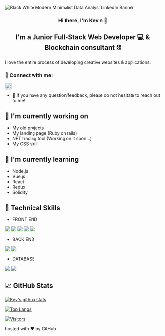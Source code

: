 
![Black   White Modern Minimalist Data Analyst LinkedIn Banner](https://user-images.githubusercontent.com/115345892/208470201-2ae7f1c9-db60-4e2e-a807-15c05ab6e602.png)


<h3 align="center">
Hi there, I'm Kevin</a> 👋
</h3>

<h2 align="center">
I'm a Junior Full-Stack Web Developer 💻 & Blockchain consultant ⛓
</h2> 

I love the entire process of developing creative websites & applications.

### 🤝 Connect with me:

<a href="https://www.linkedin.com/in/kevin-coutellier-1b900b7b/"><img align="left" src="https://raw.githubusercontent.com/yushi1007/yushi1007/main/images/linkedin.svg" alt="Yu Shi | LinkedIn" width="21px"/></a>
</br>
- 💬 If you have any question/feedback, please do not hesitate to reach out to me!

## 🔭 I'm currently working on

- My old projects
- My landing page (Ruby on rails)
- NFT trading tool (Working on it soon...)
- My CSS skill

## 🌱 I'm currently learning
- Node.js
- Vue.js
- React
- Redux
- Solidity


## 💼 Technical Skills

- FRONT END

![](https://img.shields.io/badge/Code-HTML5-informational?style=flat&logo=HTML5&color=E34F26)
![](https://img.shields.io/badge/Style-CSS3-informational?style=flat&logo=CSS3&color=1572B6)
![](https://img.shields.io/badge/Code-JavaScript-informational?style=flat&logo=JavaScript&color=F7DF1E)
![](https://img.shields.io/badge/Style-Bootstrap-informational?style=flat&logo=Bootstrap&color=7952B3)
![](https://img.shields.io/badge/Style-styled--components-informational?style=flat&logo=styled-components&color=DB7093)

- BACK END

![](https://img.shields.io/badge/Code-Ruby-informational?style=flat&logo=Ruby&color=CC342D)
![](https://img.shields.io/badge/Code-Ruby_on_Rails-informational?style=flat&logo=Ruby-On-Rails&color=CC0000)


- DATABASE

![](https://img.shields.io/badge/Code-PostgreSQL-informational?style=flat&logo=PostgreSQL&color=336791)
![](https://img.shields.io/badge/Code-SQLite-informational?style=flat&logo=SQLite&color=003B57)



## 📈 GitHub Stats 

[![Kev's github stats](https://github-readme-stats.vercel.app/api?username=kevcoutellier)](https://github.com/kevcoutellier)

[![Top Langs](https://github-readme-stats.vercel.app/api/top-langs/?username=kevcoutellier&layout=compact)](https://github.com/kevcoutellier)

[![Visitors](https://visitor-badge.glitch.me/badge?page_id=kevcoutellier.kevcoutellier)](https://github.com/kevcoutellier)

hosted with ❤ by GitHub

